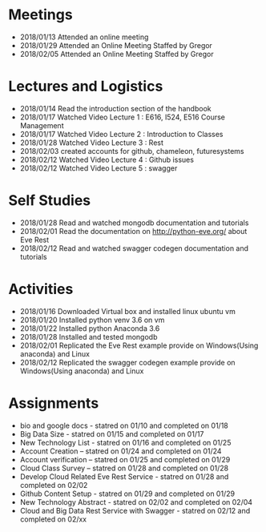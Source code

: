 # Meetings

* 2018/01/13 Attended an online meeting
* 2018/01/29 Attended an Online Meeting Staffed by Gregor
* 2018/02/05 Attended an Online Meeting Staffed by Gregor

#  Lectures and Logistics

* 2018/01/14 Read the introduction section of the handbook
* 2018/01/17 Watched Video Lecture 1 : E616, I524, E516 Course Management
* 2018/01/17 Watched Video Lecture 2 : Introduction to Classes
* 2018/01/28 Watched Video Lecture 3 : Rest
* 2018/02/03 created accounts for github, chameleon, futuresystems
* 2018/02/12 Watched Video Lecture 4 : Github issues
* 2018/02/12 Watched Video Lecture 5 : swagger

# Self Studies

* 2018/01/28 Read and watched mongodb documentation and tutorials
* 2018/02/01 Read the documentation on  http://python-eve.org/ about Eve Rest
* 2018/02/12 Read and watched swagger codegen documentation and tutorials

# Activities

* 2018/01/16 Downloaded Virtual box and installed linux ubuntu vm
* 2018/01/20 Installed python venv 3.6 on vm
* 2018/01/22 Installed python Anaconda 3.6
* 2018/01/28 Installed and tested mongodb
* 2018/02/01 Replicated the Eve Rest example provide on Windows(Using anaconda) and Linux 
* 2018/02/12 Replicated the swagger codegen example provide on Windows(Using anaconda) and Linux 

# Assignments
* bio and google docs - statred on 01/10 and completed on 01/18
* Big Data Size - statred on 01/15 and completed on 01/17
* New Technology List - statred on 01/16 and completed on 01/25
* Account Creation – statred on 01/24 and completed on 01/24
* Account verification – statred on 01/25 and completed on 01/29
* Cloud Class Survey – statred on 01/28 and completed on 01/28
* Develop Cloud Related Eve Rest Service  - statred on 01/28 and completed on 02/02
* Github Content Setup - statred on 01/29 and completed on 01/29
* New Technology Abstract  - statred on 02/02 and completed on 02/04
* Cloud and Big Data Rest Service with Swagger - statred on 02/12 and completed on 02/xx
	
